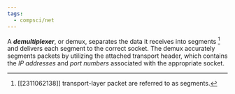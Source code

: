 ```yaml
---
tags:
  - compsci/net
---
```

A ***demultiplexer***, or demux, separates the data it receives into segments [^1] and delivers each segment to the correct socket. The demux accurately segments packets by utilizing the attached transport header, which contains the *IP addresses* and *port numbers* associated with the appropriate socket.

[^1]: [[2311062138]] transport-layer packet are referred to as segments.